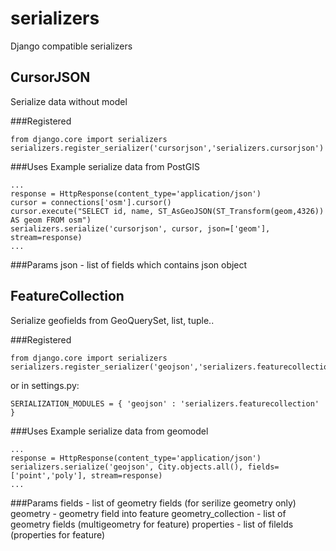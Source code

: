 serializers
===========
Django compatible serializers

CursorJSON
-----------
Serialize data without model


###Registered
```
from django.core import serializers
serializers.register_serializer('cursorjson','serializers.cursorjson')
```

###Uses
Example serialize data from PostGIS
```
...
response = HttpResponse(content_type='application/json')
cursor = connections['osm'].cursor()
cursor.execute("SELECT id, name, ST_AsGeoJSON(ST_Transform(geom,4326)) AS geom FROM osm")
serializers.serialize('cursorjson', cursor, json=['geom'], stream=response)
...
```

###Params
json - list of fields which contains json object


FeatureCollection
-------------
Serialize geofields from GeoQuerySet, list, tuple..

###Registered
```
from django.core import serializers
serializers.register_serializer('geojson','serializers.featurecollection')
```
or in settings.py:
```
SERIALIZATION_MODULES = { 'geojson' : 'serializers.featurecollection' }
```

###Uses
Example serialize data from geomodel
```
...
response = HttpResponse(content_type='application/json')
serializers.serialize('geojson', City.objects.all(), fields=['point','poly'], stream=response)
...
```

###Params
fields - list of geometry fields (for serilize geometry only)
geometry - geometry field into feature
geometry_collection - list of geometry fields (multigeometry for feature)
properties - list of filelds (properties for feature)

